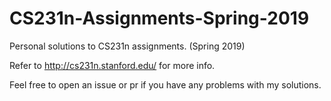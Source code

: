 # CS231n-Assignments-Spring-2019
Personal solutions to CS231n assignments. (Spring 2019)

Refer to http://cs231n.stanford.edu/ for more info.

Feel free to open an issue or pr if you have any problems with my solutions.

